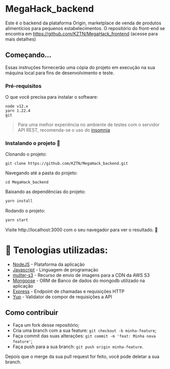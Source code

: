# MegaHack_backend

Este é o backend da plataforma Origin, marketplace de venda de produtos alimentícios para pequenos estabelecimentos. O repositório do front-end se encontra em https://github.com/KZTN/MegaHack_frontend (acesse para mais detalhes)



## Começando...
Essas instruções fornecerão uma cópia do projeto em execução na sua máquina local para fins de desenvolvimento e teste.

### Pré-requisitos
O que você precisa para instalar o software:

```
node v12.x
yarn 1.22.4
git
```
> Para uma melhor experiência no ambiente de testes com o servidor API REST, recomenda-se o uso do [insomnia](https://insomnia.rest/)

### Instalando o projeto 🚀
Clonando o projeto:

```
git clone https://github.com/KZTN/MegaHack_backend.git
```

Navegando até a pasta do projeto:

```
cd MegaHack_backend
```

Baixando as dependências do projeto:

```bash
yarn install
```

Rodando o projeto:

```bash
yarn start
```


Visite http://localhost:3000 com o seu navegador para ver o resultado. 🎉


# 🧪 Tenologias utilizadas: 

 - [NodeJS](https://nodejs.org/en/docs/) - Plataforma da aplicação
 - [Javascript](https://devdocs.io/javascript/) - Linguagem de programação
 - [multer-s3](https://github.com/badunk/multer-s3#readme) - Recurso de envio de imagens para a CDN da AWS S3
 - [Mongoose](https://mongoosejs.com/docs/api.html) - ORM de Banco de dados do mongodb utilizado na aplicação
 - [Express](https://expressjs.com/en/api.html) - Endpoint de chamadas e requisições HTTP
 - [Yup](https://github.com/jquense/yup) - Validator de compor de requisições a API


## Como contribuir

- Faça um fork desse repositório;
- Cria uma branch com a sua feature: `git checkout -b minha-feature`;
- Faça commit das suas alterações: `git commit -m 'feat: Minha nova feature'`;
- Faça push para a sua branch: `git push origin minha-feature`.

Depois que o merge da sua pull request for feito, você pode deletar a sua branch.
